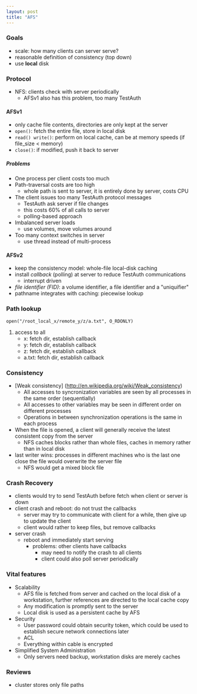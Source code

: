 ```yaml
---
layout: post
title: "AFS"
---
```


### Goals
* scale: how many clients can server serve?
* reasonable definition of consistency (top down)
* use **local** disk

### Protocol
* NFS: clients check with server periodically
    * AFSv1 also has this problem, too many TestAuth

#### AFSv1
* only cache file contents, directories are only kept at the server
* `open()`: fetch the entire file, store in local disk
* `read() write()`: perform on local cache, can be at memory speeds (if file_size < memory)
* `close()`: if modified, push it back to server

##### Problems
* One process per client costs too much
* Path-traversal costs are too high
    * whole path is sent to server, it is entirely done by server, costs CPU
* The client issues too many TestAuth protocol messages
    * TestAuth ask server if file changes
    * this costs 60% of all calls to server
    * polling-based approach
* Imbalanced server loads
    * use volumes, move volumes around
* Too many context switches in server
    * use thread instead of multi-process

#### AFSv2
* keep the consistency model: whole-file local-disk caching
* install *callback* (polling) at server to reduce TestAuth communications
    * interrupt driven
* *file identifier (FID)*: a volume identifier, a file identifier and a "uniquifier"
* pathname integrates with caching: piecewise lookup

### Path lookup
`open("/root_local_x/remote_y/z/a.txt", O_RDONLY)`

1. access to all
    * x: fetch dir, establish callback
    * y: fetch dir, establish callback
    * z: fetch dir, establish callback
    * a.txt: fetch dir, establish callback

### Consistency
* [Weak consistency] (http://en.wikipedia.org/wiki/Weak_consistency)
    * All accesses to syncronization variables are seen by all processes in the same order (sequentially)
    * All accesses to other variables may be seen in different order on different processes
    * Operations in between synchronization operations is the same in each process
* When the file is opened, a client will generally receive the latest consistent copy from the server
    * NFS caches blocks rather than whole files, caches in memory rather than in local disk
* last writer wins: processes in different machines who is the last one close the file would overwrite the server file
    * NFS would get a mixed block file

### Crash Recovery
* clients would try to send TestAuth before fetch when client or server is down
* client crash and reboot: do not trust the callbacks
    * server may try to communicate with client for a while, then give up to update the client
    * client would rather to keep files, but remove callbacks
* server crash
    * reboot and immediately start serving
        * problems: other clients have callbacks
            * may need to notify the crash to all clients
            * client could also poll server periodically

### Vital features
* Scalability
    * AFS file is fetched from server and cached on the local disk of a workstation, further references are directed to the local cache copy
    * Any modification is promptly sent to the server
    * Local disk is used as a persistent cache by AFS
* Security
    * User password could obtain security token, which could be used to establish secure network connections later
    * ACL
    * Everything within cable is encrypted
* Simplified System Administration
    * Only servers need backup, workstation disks are merely caches

### Reviews
* cluster stores only file paths
